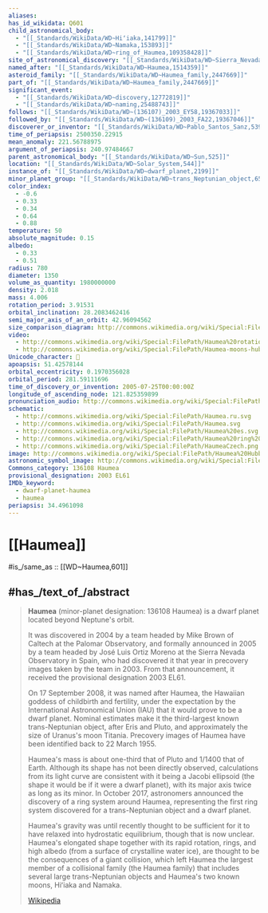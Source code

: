 ```yaml
---
aliases:
has_id_wikidata: Q601
child_astronomical_body:
  - "[[_Standards/WikiData/WD~Hiʻiaka,141799]]"
  - "[[_Standards/WikiData/WD~Namaka,153893]]"
  - "[[_Standards/WikiData/WD~ring_of_Haumea,109358428]]"
site_of_astronomical_discovery: "[[_Standards/WikiData/WD~Sierra_Nevada_Observatory,526841]]"
named_after: "[[_Standards/WikiData/WD~Haumea,1514359]]"
asteroid_family: "[[_Standards/WikiData/WD~Haumea_family,2447669]]"
part_of: "[[_Standards/WikiData/WD~Haumea_family,2447669]]"
significant_event:
  - "[[_Standards/WikiData/WD~discovery,12772819]]"
  - "[[_Standards/WikiData/WD~naming,25488743]]"
follows: "[[_Standards/WikiData/WD~(136107)_2003_EY58,19367033]]"
followed_by: "[[_Standards/WikiData/WD~(136109)_2003_FA22,19367046]]"
discoverer_or_inventor: "[[_Standards/WikiData/WD~Pablo_Santos_Sanz,53951917]]"
time_of_periapsis: 2500350.22915
mean_anomaly: 221.56788975
argument_of_periapsis: 240.97484667
parent_astronomical_body: "[[_Standards/WikiData/WD~Sun,525]]"
location: "[[_Standards/WikiData/WD~Solar_System,544]]"
instance_of: "[[_Standards/WikiData/WD~dwarf_planet,2199]]"
minor_planet_group: "[[_Standards/WikiData/WD~trans_Neptunian_object,6592]]"
color_index:
  - -0.6
  - 0.33
  - 0.34
  - 0.64
  - 0.88
temperature: 50
absolute_magnitude: 0.15
albedo:
  - 0.33
  - 0.51
radius: 780
diameter: 1350
volume_as_quantity: 1980000000
density: 2.018
mass: 4.006
rotation_period: 3.91531
orbital_inclination: 28.2083462416
semi_major_axis_of_an_orbit: 42.96094562
size_comparison_diagram: http://commons.wikimedia.org/wiki/Special:FilePath/1e6m%20comparison%20Mars%20Mercury%20Moon%20Pluto%20Haumea%20-%20no%20transparency.png
video:
  - http://commons.wikimedia.org/wiki/Special:FilePath/Haumea%20rotation%20with%20ring.gif
  - http://commons.wikimedia.org/wiki/Special:FilePath/Haumea-moons-hubble.gif
Unicode_character: 🝻
apoapsis: 51.42578144
orbital_eccentricity: 0.1970356028
orbital_period: 281.59111696
time_of_discovery_or_invention: 2005-07-25T00:00:00Z
longitude_of_ascending_node: 121.825359899
pronunciation_audio: http://commons.wikimedia.org/wiki/Special:FilePath/De-Haumea.ogg
schematic:
  - http://commons.wikimedia.org/wiki/Special:FilePath/Haumea.ru.svg
  - http://commons.wikimedia.org/wiki/Special:FilePath/Haumea.svg
  - http://commons.wikimedia.org/wiki/Special:FilePath/Haumea%20es.svg
  - http://commons.wikimedia.org/wiki/Special:FilePath/Haumea%20ring%20moons%20diagram.png
  - http://commons.wikimedia.org/wiki/Special:FilePath/HaumeaCzech.png
image: http://commons.wikimedia.org/wiki/Special:FilePath/Haumea%20Hubble.png
astronomic_symbol_image: http://commons.wikimedia.org/wiki/Special:FilePath/Haumea%20symbol%20%28fixed%20width%29.svg
Commons_category: 136108 Haumea
provisional_designation: 2003 EL61
IMDb_keyword:
  - dwarf-planet-haumea
  - haumea
periapsis: 34.4961098
---
```


# [[Haumea]] 

#is_/same_as :: [[WD~Haumea,601]] 

## #has_/text_of_/abstract 

> **Haumea** (minor-planet designation: 136108 Haumea) 
> is a dwarf planet located beyond Neptune's orbit. 
> 
> It was discovered in 2004 by a team headed by Mike Brown of Caltech at the Palomar Observatory, and formally announced in 2005 by a team headed by José Luis Ortiz Moreno at the Sierra Nevada Observatory in Spain, who had discovered it that year in precovery images taken by the team in 2003. From that announcement, it received the provisional designation 2003 EL61.
>
> On 17 September 2008, it was named after Haumea, the Hawaiian goddess of childbirth and fertility, under the expectation by the International Astronomical Union (IAU) that it would prove to be a dwarf planet. Nominal estimates make it the third-largest known trans-Neptunian object, after Eris and Pluto, and approximately the size of Uranus's moon Titania. Precovery images of Haumea have been identified back to 22 March 1955.
>
> Haumea's mass is about one-third that of Pluto and 1/1400 that of Earth. Although its shape has not been directly observed, calculations from its light curve are consistent with it being a Jacobi ellipsoid (the shape it would be if it were a dwarf planet), with its major axis twice as long as its minor. In October 2017, astronomers announced the discovery of a ring system around Haumea, representing the first ring system discovered for a trans-Neptunian object and a dwarf planet.
>
> Haumea's gravity was until recently thought to be sufficient for it to have relaxed into hydrostatic equilibrium, though that is now unclear. Haumea's elongated shape together with its rapid rotation, rings, and high albedo (from a surface of crystalline water ice), are thought to be the consequences of a giant collision, which left Haumea the largest member of a collisional family (the Haumea family) that includes several large trans-Neptunian objects and Haumea's two known moons, Hiʻiaka and Namaka.
>
> [Wikipedia](https://en.wikipedia.org/wiki/Haumea)  

